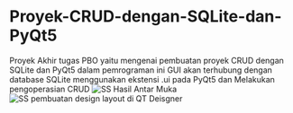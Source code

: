 # Proyek-CRUD-dengan-SQLite-dan-PyQt5
Proyek Akhir tugas PBO yaitu mengenai pembuatan proyek CRUD dengan SQLite dan PyQt5
dalam pemrograman ini GUI akan terhubung dengan database SQLite menggunakan ekstensi .ui pada PyQt5
dan Melakukan pengoperasian CRUD 
![SS Hasil Antar Muka](https://user-images.githubusercontent.com/109067937/178974708-32a75253-2288-41cf-9587-d0ba4eb5a2ca.PNG)
![SS pembuatan design layout di QT Deisgner](https://user-images.githubusercontent.com/109067937/178974958-8572b393-22a2-4f74-9072-80f2835fdc57.png)
